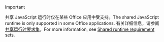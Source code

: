 > [!IMPORTANT]
> <span data-ttu-id="26923-101">共享 JavaScript 运行时仅在某些 Office 应用中受支持。</span><span class="sxs-lookup"><span data-stu-id="26923-101">The shared JavaScript runtime is only supported in some Office applications.</span></span> <span data-ttu-id="26923-102">有关详细信息，请参阅[共享运行时要求集](../reference/requirement-sets/shared-runtime-requirement-sets.md)。</span><span class="sxs-lookup"><span data-stu-id="26923-102">For more information, see [Shared runtime requirement sets](../reference/requirement-sets/shared-runtime-requirement-sets.md).</span></span>
